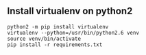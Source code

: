 ## Install virtualenv on python2
```
python2 -m pip install virtualenv
virtualenv --python=/usr/bin/python2.6 venv
source venv/bin/activate
pip install -r requirements.txt
```

